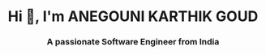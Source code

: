 <h1 align="center">Hi 👋, I'm ANEGOUNI KARTHIK GOUD</h1>
<h3 align="center">A passionate Software Engineer from India</h3>

